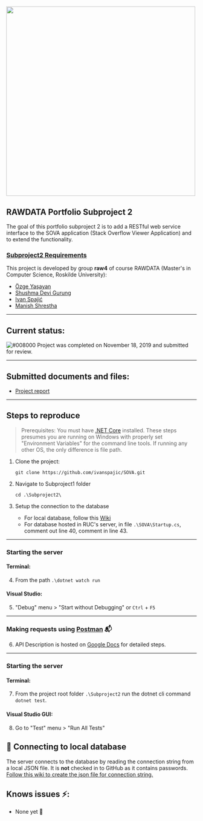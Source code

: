 # <img src="https://ruc.dk/sites/default/files/2017-05/ruc_logo_download_en.png" width=500px>


## RAWDATA Portfolio Subproject 2

The goal of this portfolio subproject 2 is to add a RESTful web service interface to the SOVA application (Stack Overflow Viewer Application) and to extend the functionality.

### [Subproject2 Requirements](Resources/Subproject2_Requiments.pdf)

This project is developed by group **raw4** of course RAWDATA (Master's in Computer Science, Roskilde University):
- [Özge Yaşayan](https://github.com/ozgey99)
- [Shushma Devi Gurung](https://github.com/shus0001)
- [Ivan Spajić](https://github.com/ivanspajic)
- [Manish Shrestha](https://github.com/shrestaz)

----

## Current status:
![#008000](https://placehold.it/15/008000/000000?text=+) Project was completed on November 18, 2019 and submitted for review.

----

## Submitted documents and files:
- [Project report](https://github.com/ivanspajic/SOVA/blob/master/Subproject2/Resources/SOVA%20raw4-subproject2.pdf)

----

## Steps to reproduce

> Prerequisites: You must have [.NET Core](https://dotnet.microsoft.com/download) installed. These steps presumes you are running on Windows with properly set "Environment Variables" for the command line tools. If running any other OS, the only difference is file path.

1. Clone the project:

    `git clone https://github.com/ivanspajic/SOVA.git`

2. Navigate to Subproject1 folder

    `cd .\Subproject2\`

3. Setup the connection to the database

    - For local database, follow this [Wiki](https://github.com/ivanspajic/SOVA/wiki/Set-up-db-connection)
    - For database hosted in RUC's server, in file `.\SOVA\Startup.cs`, comment out line 40, comment in line 43.

----

### Starting the server

#### Terminal:

4. From the path `.\dotnet watch run`

#### Visual Studio:

5. "Debug" menu > "Start without Debugging" or `Ctrl` + `F5`

----

### Making requests using [Postman](https://www.getpostman.com/downloads/) 📬

6. API Description is hosted on [Google Docs](https://docs.google.com/document/d/1AfG9K0IxgiY30jRNSCGHRwNQfBxcFw-7KoB3vqehtLU/edit?usp=sharing) for detailed steps.

----

### Starting the server

#### Terminal:

7. From the project root folder `.\Subproject2` run the dotnet cli command `dotnet test`.

#### Visual Studio GUI:

8. Go to "Test" menu > "Run All Tests"

## 🔌 Connecting to local database

The server connects to the database by reading the connection string from a local JSON file. It is **not** checked in to GitHub as it contains passwords. [Follow this wiki to create the json file for connection string.](https://github.com/ivanspajic/SOVA/wiki/Set-up-db-connection)

## Knows issues ⚡:

- None yet 🎉